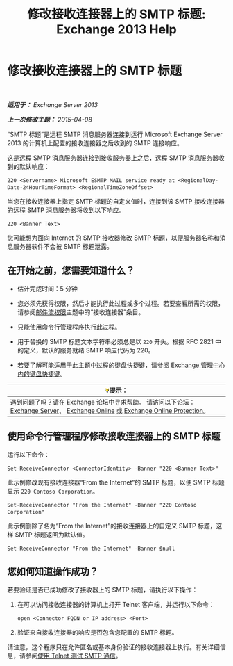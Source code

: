 ﻿---
title: '修改接收连接器上的 SMTP 标题: Exchange 2013 Help'
TOCTitle: 修改接收连接器上的 SMTP 标题
ms:assetid: d667704e-fd69-4aca-9c35-eef7006944b2
ms:mtpsurl: https://technet.microsoft.com/zh-cn/library/Bb124740(v=EXCHG.150)
ms:contentKeyID: 52061559
ms.date: 01/11/2018
mtps_version: v=EXCHG.150
ms.translationtype: HT
---

# 修改接收连接器上的 SMTP 标题

 

_**适用于：** Exchange Server 2013_

_**上一次修改主题：** 2015-04-08_

“SMTP 标题”是远程 SMTP 消息服务器连接到运行 Microsoft Exchange Server 2013 的计算机上配置的接收连接器之后收到的 SMTP 连接响应。

这是远程 SMTP 消息服务器连接到接收服务器上之后，远程 SMTP 消息服务器收到的默认响应：

    220 <Servername> Microsoft ESMTP MAIL service ready at <RegionalDay-Date-24HourTimeFormat> <RegionalTimeZoneOffset>

当您在接收连接器上指定 SMTP 标题的自定义值时，连接到该 SMTP 接收连接器的远程 SMTP 消息服务器将收到以下响应。

    220 <Banner Text>

您可能想为面向 Internet 的 SMTP 接收器修改 SMTP 标题，以便服务器名称和消息服务器软件不会被 SMTP 标题泄露。

## 在开始之前，您需要知道什么？

  - 估计完成时间：5 分钟

  - 您必须先获得权限，然后才能执行此过程或多个过程。若要查看所需的权限，请参阅[邮件流权限](mail-flow-permissions-exchange-2013-help.md)主题中的“接收连接器”条目。

  - 只能使用命令行管理程序执行此过程。

  - 用于替换的 SMTP 标题文本字符串必须总是以 `220` 开头。根据 RFC 2821 中的定义，默认的服务就绪 SMTP 响应代码为 220。

  - 若要了解可能适用于此主题中过程的键盘快捷键，请参阅 [Exchange 管理中心内的键盘快捷键](keyboard-shortcuts-in-the-exchange-admin-center-exchange-online-protection-help.md)。

<table>
<thead>
<tr class="header">
<th><img src="images/Bb124558.tip(EXCHG.150).gif" title="提示" alt="提示" />提示：</th>
</tr>
</thead>
<tbody>
<tr class="odd">
<td>遇到问题了吗？请在 Exchange 论坛中寻求帮助。 请访问以下论坛：<a href="https://go.microsoft.com/fwlink/p/?linkid=60612">Exchange Server</a>、 <a href="https://go.microsoft.com/fwlink/p/?linkid=267542">Exchange Online</a> 或 <a href="https://go.microsoft.com/fwlink/p/?linkid=285351">Exchange Online Protection</a>。</td>
</tr>
</tbody>
</table>


## 使用命令行管理程序修改接收连接器上的 SMTP 标题

运行以下命令：

    Set-ReceiveConnector <ConnectorIdentity> -Banner "220 <Banner Text>"

此示例修改现有接收连接器“From the Internet”的 SMTP 标题，以便 SMTP 标题显示 `220 Contoso Corporation`。

    Set-ReceiveConnector "From the Internet" -Banner "220 Contoso Corporation"

此示例删除了名为“From the Internet”的接收连接器上的自定义 SMTP 标题，这样 SMTP 标题返回为默认值。

    Set-ReceiveConnector "From the Internet" -Banner $null

## 您如何知道操作成功？

若要验证是否已成功修改了接收器上的 SMTP 标题，请执行以下操作：

1.  在可以访问接收连接器的计算机上打开 Telnet 客户端，并运行以下命令：
    
        open <Connector FQDN or IP address> <Port>

2.  验证来自接收连接器的响应是否包含您配置的 SMTP 标题。

请注意，这个程序只在允许匿名或基本身份验证的接收连接器上执行。有关详细信息，请参阅[使用 Telnet 测试 SMTP 通信](use-telnet-to-test-smtp-communication-exchange-2013-help.md)。

